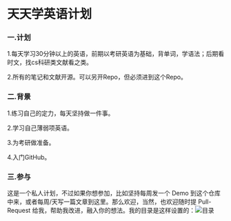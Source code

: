 # 天天学英语计划

### 一.计划

1.每天学习30分钟以上的英语，前期以考研英语为基础，背单词，学语法；后期看时文，找cs科研类文献看之类。

2.所有的笔记和文献开源。可以另开Repo，但必须进到这个Repo。

### 二.背景

1.练习自己的定力，每天坚持做一件事。

2.学习自己薄弱项英语。

3.为考研做准备。

4.入门GitHub。

### 三.参与

这是一个私人计划，不过如果你想参加，比如坚持每周发一个 Demo 到这个仓库中来，或者每周/天写一篇文章到这里。那么欢迎，当然，也欢迎随时提 Pull-Request 给我，帮助我改进，融入你的想法。我的目录是这样设置的：![目录](https://github.com/xnmll/EverydayLearnEnglish/raw/master/1.png)
